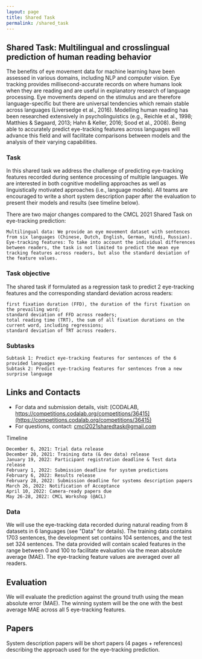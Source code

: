```yaml
---
layout: page
title: Shared Task
permalink: /shared_task
---
```


## Shared Task: Multilingual and crosslingual prediction of human reading behavior

The benefits of eye movement data for machine learning have been assessed in various domains, including NLP and computer vision. Eye tracking provides millisecond-accurate records on where humans look when they are reading and are useful in explanatory research of language processing. Eye movements depend on the stimulus and are therefore language-specific but there are universal tendencies which remain stable across languages (Liversedge et al., 2016). Modelling human reading has been researched extensively in psycholinguistics (e.g., Reichle et al., 1998; Matthies & Søgaard, 2013; Hahn & Keller, 2016; Sood et al., 2008). Being able to accurately predict eye-tracking features across languages will advance this field and will facilitate comparisons between models and the analysis of their varying capabilities.

### Task

In this shared task we address the challenge of predicting eye-tracking features recorded during sentence processing of multiple languages. We are interested in both cognitive modelling approaches as well as linguistically motivated approaches (i.e., language models). All teams are encouraged to write a short system description paper after the evaluation to present their models and results (see timeline below).

There are two major changes compared to the CMCL 2021 Shared Task on eye-tracking prediction:

    Multilingual data: We provide an eye movement dataset with sentences from six languages (Chinese, Dutch, English, German, Hindi, Russian).
    Eye-tracking features: To take into account the individual differences between readers, the task is not limited to predict the mean eye tracking features across readers, but also the standard deviation of the feature values.


### Task objective

The shared task if formulated as a regression task to predict 2 eye-tracking features and the corresponding standard deviation across readers:

    first fixation duration (FFD), the duration of the first fixation on the prevailing word;
    standard deviation of FFD across readers;
    total reading time (TRT), the sum of all fixation durations on the current word, including regressions;
    standard deviation of TRT across readers.

### Subtasks

    Subtask 1: Predict eye-tracking features for sentences of the 6 provided languages
    Subtask 2: Predict eye-tracking features for sentences from a new surprise language


## Links and Contacts

- For data and submission details, visit: [CODALAB, https://competitions.codalab.org/competitions/36415](https://competitions.codalab.org/competitions/36415)
- For questions, contact: [cmcl2021sharedtask@gmail.com](mailto:cmcl2022sharedtask@gmail.com)


Timeline

    December 6, 2021: Trial data release
    December 20, 2021: Training data (& dev data) release
    January 19, 2022: Participant registration deadline & Test data release
    February 1, 2022: Submission deadline for system predictions
    February 6, 2022: Results release
    February 28, 2022: Submission deadline for systems description papers
    March 26, 2022: Notification of Acceptance
    April 10, 2022: Camera-ready papers due
    May 26-28, 2022: CMCL Workshop (@ACL)


### Data

We will use the eye-tracking data recorded during natural reading from 8 datasets in 6 languages (see "Data" for details). The training data contains 1703 sentences, the development set contains 104 sentences, and the test set 324 sentences. The data provided will contain scaled features in the range between 0 and 100 to facilitate evaluation via the mean absolute average (MAE). The eye-tracking feature values are averaged over all readers.


## Evaluation

We will evaluate the prediction against the ground truth using the mean absolute error (MAE).
The winning system will be the one with the best average MAE across all 5 eye-tracking features.


## Papers

System description papers will be short papers (4 pages + references) describing the approach used for the eye-tracking prediction.
